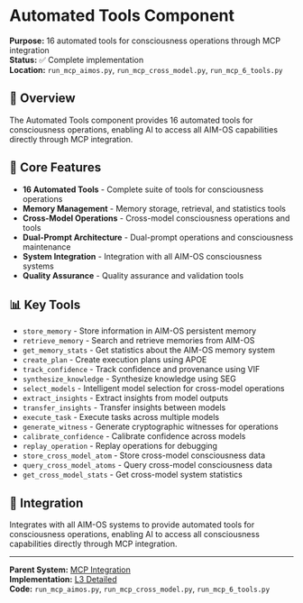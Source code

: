 # Automated Tools Component

**Purpose:** 16 automated tools for consciousness operations through MCP integration  
**Status:** ✅ Complete implementation  
**Location:** `run_mcp_aimos.py`, `run_mcp_cross_model.py`, `run_mcp_6_tools.py`  

## 🎯 **Overview**

The Automated Tools component provides 16 automated tools for consciousness operations, enabling AI to access all AIM-OS capabilities directly through MCP integration.

## 🔧 **Core Features**

- **16 Automated Tools** - Complete suite of tools for consciousness operations
- **Memory Management** - Memory storage, retrieval, and statistics tools
- **Cross-Model Operations** - Cross-model consciousness operations and tools
- **Dual-Prompt Architecture** - Dual-prompt operations and consciousness maintenance
- **System Integration** - Integration with all AIM-OS consciousness systems
- **Quality Assurance** - Quality assurance and validation tools

## 📊 **Key Tools**

- `store_memory` - Store information in AIM-OS persistent memory
- `retrieve_memory` - Search and retrieve memories from AIM-OS
- `get_memory_stats` - Get statistics about the AIM-OS memory system
- `create_plan` - Create execution plans using APOE
- `track_confidence` - Track confidence and provenance using VIF
- `synthesize_knowledge` - Synthesize knowledge using SEG
- `select_models` - Intelligent model selection for cross-model operations
- `extract_insights` - Extract insights from model outputs
- `transfer_insights` - Transfer insights between models
- `execute_task` - Execute tasks across multiple models
- `generate_witness` - Generate cryptographic witnesses for operations
- `calibrate_confidence` - Calibrate confidence across models
- `replay_operation` - Replay operations for debugging
- `store_cross_model_atom` - Store cross-model consciousness data
- `query_cross_model_atoms` - Query cross-model consciousness data
- `get_cross_model_stats` - Get cross-model system statistics

## 🔄 **Integration**

Integrates with all AIM-OS systems to provide automated tools for consciousness operations, enabling AI to access all consciousness capabilities directly through MCP integration.

---

**Parent System:** [MCP Integration](../../README.md)  
**Implementation:** [L3 Detailed](../../L3_detailed.md)  
**Code:** `run_mcp_aimos.py`, `run_mcp_cross_model.py`, `run_mcp_6_tools.py`
